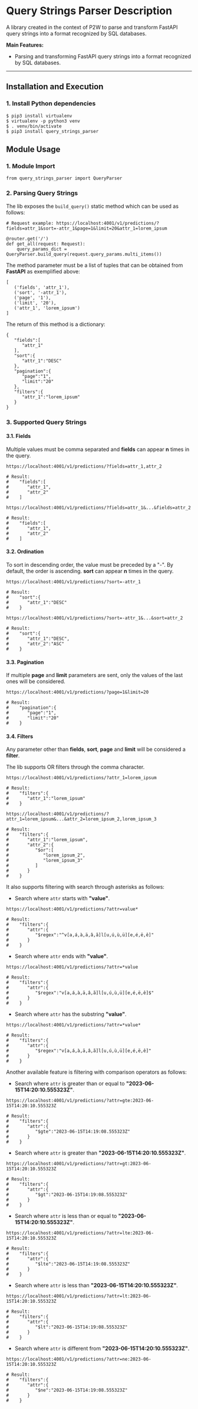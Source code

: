 # Query Strings Parser Description

A library created in the context of P2W to parse and transform FastAPI query strings into a format recognized by SQL databases.


**Main Features:**

- Parsing and transforming FastAPI query strings into a format recognized by SQL databases.

---

## Installation and Execution

### 1. Install Python dependencies

```
$ pip3 install virtualenv
$ virtualenv -p python3 venv
$ . venv/bin/activate
$ pip3 install query_strings_parser
```

## Module Usage

### 1. Module Import

```
from query_strings_parser import QueryParser
```

### 2. Parsing Query Strings

The lib exposes the `build_query()` static method which can be used as follows:

```
# Request example: https://localhost:4001/v1/predictions/?fields=attr_1&sort=-attr_1&page=1&limit=20&attr_1=lorem_ipsum

@router.get('/')
def get_all(request: Request):
    query_params_dict = QueryParser.build_query(request.query_params.multi_items())
```

The method parameter must be a list of tuples that can be obtained from **FastAPI** as exemplified above:

```
[
   ('fields', 'attr_1'),
   ('sort', '-attr_1'),
   ('page', '1'),
   ('limit', '20'),
   ('attr_1', 'lorem_ipsum')
]
```

The return of this method is a dictionary:

```
{
   "fields":[
      "attr_1"
   ],
   "sort":{
      "attr_1":"DESC"
   },
   "pagination":{
      "page":"1",
      "limit":"20"
   },
   "filters":{
      "attr_1":"lorem_ipsum"
   }
}
```

### 3. Supported Query Strings

#### 3.1. Fields

Multiple values must be comma separated and **fields** can appear **n** times in the query.

```
https://localhost:4001/v1/predictions/?fields=attr_1,attr_2

# Result:
#    "fields":[
#       "attr_1",
#       "attr_2"
#    ]

https://localhost:4001/v1/predictions/?fields=attr_1&...&fields=attr_2

# Result:
#    "fields":[
#       "attr_1",
#       "attr_2"
#    ]
```

#### 3.2. Ordination

To sort in descending order, the value must be preceded by a "-". By default, the order is ascending. **sort** can appear **n** times in the query.

```
https://localhost:4001/v1/predictions/?sort=-attr_1

# Result:
#    "sort":{
#       "attr_1":"DESC"
#    }

https://localhost:4001/v1/predictions/?sort=-attr_1&...&sort=attr_2

# Result:
#    "sort":{
#       "attr_1":"DESC",
#       "attr_2":"ASC"
#    }
```

#### 3.3. Pagination

If multiple **page** and **limit** parameters are sent, only the values of the last ones will be considered.

```
https://localhost:4001/v1/predictions/?page=1&limit=20

# Result:
#    "pagination":{
#       "page":"1",
#       "limit":"20"
#    }
```

#### 3.4. Filters

Any parameter other than **fields**, **sort**, **page** and **limit** will be considered a **filter**.

The lib supports OR filters through the comma character.

```
https://localhost:4001/v1/predictions/?attr_1=lorem_ipsum

# Result:
#    "filters":{
#       "attr_1":"lorem_ipsum"
#    }

https://localhost:4001/v1/predictions/?attr_1=lorem_ipsum&...&attr_2=lorem_ipsum_2,lorem_ipsum_3

# Result:
#    "filters":{
#       "attr_1":"lorem_ipsum",
#       "attr_2":{
#          "$or":[
#             "lorem_ipsum_2",
#             "lorem_ipsum_3"
#          ]
#       }
#    }
```

It also supports filtering with search through asterisks as follows:

- Search where `attr` starts with **"value"**.

```
https://localhost:4001/v1/predictions/?attr=value*

# Result:
#    "filters":{
#       "attr":{
#          "$regex":"^v[a,á,à,ä,â,ã]l[u,ú,ù,ü][e,é,ë,ê]"
#       }
#    }
```

- Search where `attr` ends with **"value"**.

```
https://localhost:4001/v1/predictions/?attr=*value

# Result:
#    "filters":{
#       "attr":{
#          "$regex":"v[a,á,à,ä,â,ã]l[u,ú,ù,ü][e,é,ë,ê]$"
#       }
#    }
```

- Search where `attr` has the substring **"value"**.

```
https://localhost:4001/v1/predictions/?attr=*value*

# Result:
#    "filters":{
#       "attr":{
#          "$regex":"v[a,á,à,ä,â,ã]l[u,ú,ù,ü][e,é,ë,ê]"
#       }
#    }
```

Another available feature is filtering with comparison operators as follows:

- Search where `attr` is greater than or equal to **"2023-06-15T14:20:10.555323Z"**.

```
https://localhost:4001/v1/predictions/?attr=gte:2023-06-15T14:20:10.555323Z

# Result:
#    "filters":{
#       "attr":{
#          "$gte":"2023-06-15T14:19:08.555323Z"
#       }
#    }
```

- Search where `attr` is greater than **"2023-06-15T14:20:10.555323Z"**.

```
https://localhost:4001/v1/predictions/?attr=gt:2023-06-15T14:20:10.555323Z

# Result:
#    "filters":{
#       "attr":{
#          "$gt":"2023-06-15T14:19:08.555323Z"
#       }
#    }
```

- Search where `attr` is less than or equal to **"2023-06-15T14:20:10.555323Z"**.

```
https://localhost:4001/v1/predictions/?attr=lte:2023-06-15T14:20:10.555323Z

# Result:
#    "filters":{
#       "attr":{
#          "$lte":"2023-06-15T14:19:08.555323Z"
#       }
#    }
```

- Search where `attr` is less than **"2023-06-15T14:20:10.555323Z"**.

```
https://localhost:4001/v1/predictions/?attr=lt:2023-06-15T14:20:10.555323Z

# Result:
#    "filters":{
#       "attr":{
#          "$lt":"2023-06-15T14:19:08.555323Z"
#       }
#    }
```

- Search where `attr` is different from **"2023-06-15T14:20:10.555323Z"**.

```
https://localhost:4001/v1/predictions/?attr=ne:2023-06-15T14:20:10.555323Z

# Result:
#    "filters":{
#       "attr":{
#          "$ne":"2023-06-15T14:19:08.555323Z"
#       }
#    }
```